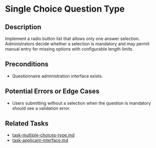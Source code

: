 # Single Choice Question Type

## Description
Implement a radio button list that allows only one answer selection. Administrators decide whether a selection is mandatory and may permit manual entry for missing options with configurable length limits.

## Preconditions
- Questionnaire administration interface exists.

## Potential Errors or Edge Cases
- Users submitting without a selection when the question is mandatory should see a validation error.

## Related Tasks
- [task-multiple-choices-type.md](task-multiple-choices-type.md)
- [task-applicant-interface.md](task-applicant-interface.md)
